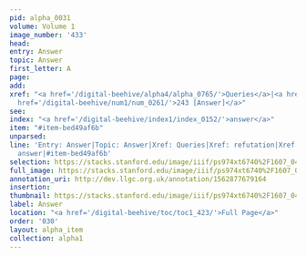 ```yaml
---
pid: alpha_0031
volume: Volume 1
image_number: '433'
head: 
entry: Answer
topic: Answer
first_letter: A
page: 
add: 
xref: "<a href='/digital-beehive/alpha4/alpha_0765/'>Queries</a>|<a href='/digital-beehive/num1/num_0259/'>refutation</a>|<a
  href='/digital-beehive/num1/num_0261/'>243 [Answer]</a>"
see: 
index: "<a href='/digital-beehive/index1/index_0152/'>answer</a>"
item: "#item-bed49af6b"
unparsed: 
line: 'Entry: Answer|Topic: Answer|Xref: Queries|Xref: refutation|Xref: 243 [Answer]|Index:
  answer|#item-bed49af6b'
selection: https://stacks.stanford.edu/image/iiif/ps974xt6740%2F1607_0432/289,2052,3156,616/full/0/default.jpg
full_image: https://stacks.stanford.edu/image/iiif/ps974xt6740%2F1607_0432/full/full/0/default.jpg
annotation_uri: http://dev.llgc.org.uk/annotation/1562877679164
insertion: 
thumbnail: https://stacks.stanford.edu/image/iiif/ps974xt6740%2F1607_0432/289,2052,600,180/250,/0/default.jpg
label: Answer
location: "<a href='/digital-beehive/toc/toc1_423/'>Full Page</a>"
order: '030'
layout: alpha_item
collection: alpha1
---
```

